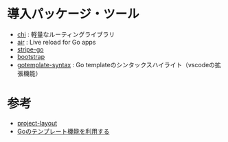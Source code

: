 # 導入パッケージ・ツール
- [chi](https://github.com/go-chi/chi) : 軽量なルーティングライブラリ
- [air](https://github.com/cosmtrek/air) : Live reload for Go apps
- [stripe-go](https://github.com/stripe/stripe-go)
- [bootstrap](https://getbootstrap.com/)
- [gotemplate-syntax](https://marketplace.visualstudio.com/items?itemName=casualjim.gotemplate) : Go templateのシンタックスハイライト（vscodeの拡張機能）

# 参考
- [project-layout](https://github.com/golang-standards/project-layout)
- [Goのテンプレート機能を利用する](https://maku77.github.io/hugo/go/template.html)

